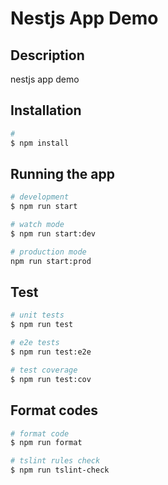 # Nestjs App Demo

## Description

nestjs app demo

## Installation

```bash
#
$ npm install
```

## Running the app

```bash
# development
$ npm run start

# watch mode
$ npm run start:dev

# production mode
npm run start:prod
```

## Test

```bash
# unit tests
$ npm run test

# e2e tests
$ npm run test:e2e

# test coverage
$ npm run test:cov
```

## Format codes

```bash
# format code
$ npm run format

# tslint rules check
$ npm run tslint-check
```
